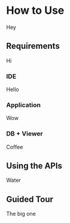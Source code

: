 # How to Use

Hey

## Requirements

Hi

### IDE

Hello

### Application

Wow

### DB + Viewer

Coffee

## Using the APIs

Water

## Guided Tour

The big one
